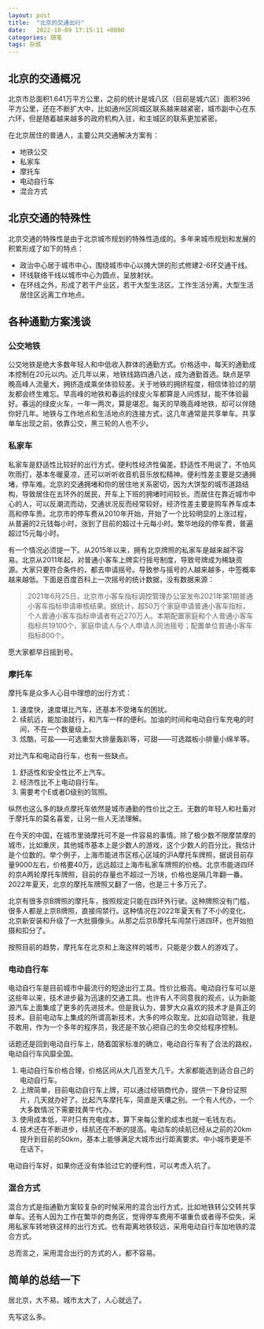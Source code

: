 ```yaml
---
layout: post
title:  "北京的交通出行"
date:   2022-10-09 17:15:11 +0800
categories: 随笔
tags: 杂感
---
```


## 北京的交通概况

北京市总面积1.641万平方公里，之前的统计是城八区（目前是城六区）面积396平方公里，还在不断扩大中，比如通州区同城区联系越来越紧密，城市副中心在东六环，但是随着越来越多的政府机构入驻，和主城区的联系更加紧密。

在北京居住的普通人，主要公共交通解决方案有：
- 地铁公交
- 私家车
- 摩托车
- 电动自行车
- 混合方式


## 北京交通的特殊性

北京交通的特殊性是由于北京城市规划的特殊性造成的。多年来城市规划和发展的积累形成了如下的特点：
- 政治中心居于城市中心，围绕城市中心以摊大饼的形式修建2-6环交通干线。
- 环线联络干线以城市中心为圆点，呈放射状。
- 在环线之外，形成了若干产业区，若干大型生活区。工作生活分离，大型生活居住区远离工作地点。


## 各种通勤方案浅谈

### 公交地铁

公交地铁是绝大多数年轻人和中低收入群体的通勤方式。价格适中，每天的通勤成本控制在20元以内。近几年以来，地铁线路四通八达，成为通勤首选。缺点是早晚高峰人流量大，拥挤造成乘坐体验较差。关于地铁的拥挤程度，相信体验过的朋友都会终生难忘。早高峰的地铁和春运的绿皮火车都算是人间炼狱，能不体验最好。春运的绿皮火车，一年一两次，算是堪忍。每天的早晚高峰地铁，却可以伴随你好几年。地铁与工作地点和生活地点的连接方式，这几年通常是共享单车。共享单车出现之前，依靠公交，黑三轮的人也不少。

### 私家车

私家车是舒适性比较好的出行方式，便利性经济性偏差。舒适性不用说了，不怕风吹雨打，基本冬暖夏凉，还可以听听收音机音乐放松精神。便利性差主要是交通拥堵，停车难。北京的交通拥堵和你的居住地关系密切，因为大饼型的城市道路结构，导致居住在五环外的居民，开车上下班的拥堵时间较长。而居住在靠近城市中心的人，可以反潮流而动，交通状况反而经常较好。经济性差主要是购车养车成本高和停车贵。北京市的停车费从2010年开始，开始了一个比较明显的上涨过程，从普遍的2元钱每小时，涨到了目前的超过十元每小时。繁华地段的停车费，普遍超过15元每小时。

有一个情况必须提一下。从2015年以来，拥有北京牌照的私家车是越来越不容易。北京从2011年起，对普通小客车上牌实行摇号制度，导致号牌成为稀缺资源。大家只要符合条件的，都去申请摇号。导致参与摇号的人越来越多，中签概率越来越低。下面是百度百科上一次摇号的统计数据，没有数据来源：

> 2021年6月25日，北京市小客车指标调控管理办公室发布2021年第1期普通小客车指标申请审核结果。据统计，超50万个家庭申请普通小客车指标，个人普通小客车指标申请者有近270万人。本期配置家庭和个人普通小客车指标共19100个，家庭申请人与个人申请人同池摇号；配置单位普通小客车指标800个。

愿大家都早日摇到号。


### 摩托车

摩托车是众多人心目中理想的出行方式：
1. 速度快，速度堪比汽车，还基本不受堵车的困扰。
2. 续航远，能加油就行，和汽车一样的便利。加油的时间和电动自行车充电的时间，不在一个数量级上。
3. 炫酷，可盐——可选重型大排量轰趴等，可甜——可选踏板小排量小绵羊等。

对比汽车和电动自行车，也有一些缺点。
1. 舒适性和安全性比不上汽车。
2. 经济性比不上电动自行车。
3. 需要考个E或者D级别的驾照。

纵然也这么多的缺点摩托车依然是城市通勤的性价比之王。无数的年轻人和社畜对于摩托车的莫名喜爱，让另一些人无法理解。

在今天的中国，在城市里骑摩托可不是一件容易的事情。除了极少数不限摩禁摩的城市，比如重庆，其他城市基本上是少数人的游戏，这个少数人的百分比，我估计是个位数的。举个例子，上海市能进市区核心区域的沪A摩托车牌照，据说目前存量9000左右，价格要40万，远远超过上海市私家车牌照的价格。北京市能进四环的京A两轮摩托车牌照，目前的存量也不超过一万块，价格也是隔几年翻一番。2022年夏天，北京的摩托车牌照又翻了一倍，也是三十多万元了。

北京有很多京B牌照的摩托车，按照规定只能在四环外行驶。这种牌照没有门槛，很多人都是上京B牌照，直接闯禁行。这种情况在2022年夏天有了不小的变化，北京新安装和升级了一大批摄像头。从那之后京B摩托车闯禁行进四环，也开始拍摄和扣分了。

按照目前的趋势，摩托车在北京和上海这样的城市，只能是少数人的游戏了。

### 电动自行车

电动自行车是目前城市中最流行的短途出行工具。性价比极高。电动自行车可以是这些年以来，技术进步最为迅速的交通工具。也许有人不同意我的观点，认为新能源汽车上面集成了更多的先进技术。但是我认为，普罗大众喜欢的技术才是真正的技术。目前电动车上集成的所谓高新技术，大多的哗众取宠。比如自动驾驶，我是不敢用，作为一个多年的程序员，我还是不放心把自己的生命交给程序控制。

话题还是回到电动自行车上，随着国家标准的确立，电动自行车有了合法的路权，电动自行车风靡全国。
1. 电动自行车价格合理，价格区间从大几百至大几千。大家都能选到适合自己的电动自行车。
2. 上牌简单，目前电动自行车上牌，可以通过经销商代办，提供一下身份证照片，几天就办好了。比起汽车摩托车，简直是天壤之别。一个有人代办，一个大多数情况下需要找黄牛代办。
3. 使用成本低，平时只有充电成本，算下来每公里的成本也就一毛钱左右。
4. 技术还在不断进步，续航还在不断的提高。电动车的续航已经从之前的20km提升到目前的50km，基本上能够满足大城市出行距离要求。中小城市更是不在话下。

电动自行车好，如果你还没有体验过它的便利性，可以考虑入坑了。


### 混合方式

混合方式是指通勤方案较复杂的时候采用的混合出行方式，比如地铁转公交转共享单车。还有人因为工作在繁华的商务区，觉得停车费用不堪重负或者得不偿失，采用私家车转地铁这样的出行方式。也有距离地铁较远，采用电动自行车加地铁的混合方式。

总而言之，采用混合出行的方式的人，都不容易。


## 简单的总结一下

居北京，大不易。城市太大了，人心就远了。

先写这么多。